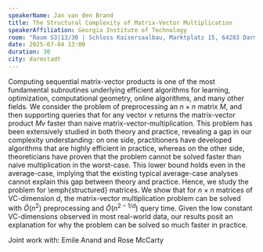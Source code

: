 ```yaml
---
speakerName: Jan van den Brand
title: The Structural Complexity of Matrix-Vector Multiplication
speakerAffiliation: Georgia Institute of Technology
room: "Raum S3|13/30 | Schloss Kaisersaalbau, Marktplatz 15, 64283 Darmstadt"
date: 2025-07-04 13:00
duration: 30
city: darmstadt
---
```

Computing sequential matrix-vector products is one of the most
fundamental subroutines underlying efficient algorithms for learning,
optimization, computational geometry, online algorithms, and many other
fields. We consider the problem of preprocessing an $n\times n$ matrix
$M$, and then supporting queries that for any vector $v$ returns the
matrix-vector product $Mv$ faster than naive matrix-vector-multiplication.
This problem has been extensively studied in both theory and practice,
revealing a gap in our complexity understanding: on one side,
practitioners have developed algorithms that are highly efficient in
practice, whereas on the other side, theoreticians have proven that the
problem cannot be solved faster than naive multiplication in the
worst-case. This lower bound holds even in the average-case, implying
that the existing typical average-case analyses cannot explain this gap
between theory and practice. Hence, we study the problem for
\emph{structured} matrices.
We show that for $n\times n$ matrices of VC-dimension $d$, the
matrix-vector multiplication problem can be solved with $\widetilde{O}(n^2)$
preprocessing and $\widetilde{O}(n^{2-1/d})$ query time.  Given the low
constant VC-dimensions observed in most real-world data, our results
posit an explanation for why the problem can be solved so much faster in
practice.

Joint work with: Emile Anand and Rose McCarty


